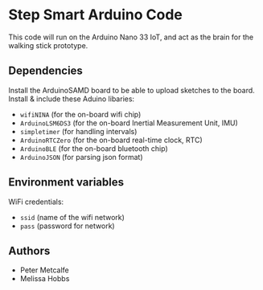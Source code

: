 # Step Smart Arduino Code

This code will run on the Arduino Nano 33 IoT, and act as the brain for the walking stick prototype.

## Dependencies
Install the ArduinoSAMD board to be able to upload sketches to the board.<br>
Install & include these Aduino libaries:
- `wifiNINA` (for the on-board wifi chip)
- `ArduinoLSM6DS3` (for the on-board Inertial Measurement Unit, IMU)
- `simpletimer` (for handling intervals)
- `ArduinoRTCZero` (for the on-board real-time clock, RTC)
- `ArduinoBLE` (for the on-board bluetooth chip)
- `ArduinoJSON` (for parsing json format)

## Environment variables
WiFi credentials:
- `ssid` (name of the wifi network)
- `pass` (password for network)

## Authors
- Peter Metcalfe
- Melissa Hobbs